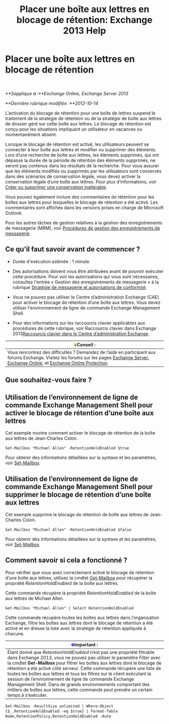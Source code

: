 ﻿---
title: 'Placer une boîte aux lettres en blocage de rétention: Exchange 2013 Help'
TOCTitle: Placer une boîte aux lettres en blocage de rétention
ms:assetid: 2baac4a7-3402-4142-bfb3-1649a950e677
ms:mtpsurl: https://technet.microsoft.com/fr-fr/library/Dd335168(v=EXCHG.150)
ms:contentKeyID: 50477724
ms.date: 04/24/2018
mtps_version: v=EXCHG.150
ms.translationtype: HT
---

# Placer une boîte aux lettres en blocage de rétention

 

_**Sapplique à :**Exchange Online, Exchange Server 2013_

_**Dernière rubrique modifiée :**2012-10-14_

L’activation du blocage de rétention pour une boîte de lettres suspend le traitement de la stratégie de rétention ou de la stratégie de boîte aux lettres de dossier géré sur cette boîte aux lettres. Le blocage de rétention est conçu pour les situations impliquant un utilisateur en vacances ou momentanément absent.

Lorsque le blocage de rétention est activé, les utilisateurs peuvent se connecter à leur boîte aux lettres et modifier ou supprimer des éléments. Lors d’une recherche de boîte aux lettres, les éléments supprimés, qui ont dépassé la durée de la période de rétention des éléments supprimés, ne seront pas contenus dans les résultats de la recherche. Pour vous assurer que les éléments modifiés ou supprimés par les utilisateurs sont conservés dans des scénarios de conservation légale, vous devez activer la conservation légale d’une boîte aux lettres. Pour plus d’informations, voir [Créer ou supprimer une conservation inaltérable](create-or-remove-an-in-place-hold-exchange-2013-help.md).

Vous pouvez également inclure des commentaires de rétention pour les boîtes aux lettres pour lesquelles le blocage de rétention a été activé. Les commentaires sont affichés dans les versions prises en charge de Microsoft Outlook.

Pour les autres tâches de gestion relatives à la gestion des enregistrements de messagerie (MRM), voir [Procédures de gestion des enregistrements de messagerie](messaging-records-management-procedures-exchange-2013-help.md).

## Ce qu’il faut savoir avant de commencer ?

  - Durée d'exécution estimée : 1 minute.

  - Des autorisations doivent vous être attribuées avant de pouvoir exécuter cette procédure. Pour voir les autorisations qui vous sont nécessaires, consultez l'entrée « Gestion des enregistrements de messagerie » à la rubrique [Stratégie de messagerie et autorisations de conformité](messaging-policy-and-compliance-permissions-exchange-2013-help.md).

  - Vous ne pouvez pas utiliser le Centre d’administration Exchange (CAE) pour activer le blocage de rétention d’une boîte aux lettres. Vous devez utiliser l'environnement de ligne de commande Exchange Management Shell.

  - Pour des informations sur les raccourcis clavier applicables aux procédures de cette rubrique, voir Raccourcis clavier dans Exchange 2013[Raccourcis clavier dans le Centre d’administration Exchange](keyboard-shortcuts-in-the-exchange-admin-center-exchange-online-protection-help.md).

<table>
<thead>
<tr class="header">
<th><img src="images/Bb125224.tip(EXCHG.150).gif" title="Conseil" alt="Conseil" />Conseil :</th>
</tr>
</thead>
<tbody>
<tr class="odd">
<td>Vous rencontrez des difficultés ? Demandez de l’aide en participant aux forums Exchange. Visitez les forums sur les pages <a href="https://go.microsoft.com/fwlink/p/?linkid=60612">Exchange Server</a>, <a href="https://go.microsoft.com/fwlink/p/?linkid=267542">Exchange Online</a>, et <a href="https://go.microsoft.com/fwlink/p/?linkid=285351">Exchange Online Protection</a>.</td>
</tr>
</tbody>
</table>


## Que souhaitez-vous faire ?

## Utilisation de l’environnement de ligne de commande Exchange Management Shell pour activer le blocage de rétention d’une boîte aux lettres

Cet exemple montre comment activer le blocage de rétention de la boîte aux lettres de Jean-Charles Colon.

    Set-Mailbox "Michael Allen" -RetentionHoldEnabled $true

Pour obtenir des informations détaillées sur la syntaxe et les paramètres, voir [Set-Mailbox](https://technet.microsoft.com/fr-fr/library/bb123981\(v=exchg.150\)).

## Utilisation de l’environnement de ligne de commande Exchange Management Shell pour supprimer le blocage de rétention d’une boîte aux lettres

Cet exemple supprime le blocage de rétention de boîte aux lettres de Jean-Charles Colon.

    Set-Mailbox "Michael Allen" -RetentionHoldEnabled $false

Pour obtenir des informations détaillées sur la syntaxe et les paramètres, voir [Set-Mailbox](https://technet.microsoft.com/fr-fr/library/bb123981\(v=exchg.150\)).

## Comment savoir si cela a fonctionné ?

Pour vérifier que vous avez correctement activé le blocage de rétention d’une boîte aux lettres, utilisez la cmdlet [Get-Mailbox](https://technet.microsoft.com/fr-fr/library/bb123685\(v=exchg.150\)) pour récupérer la propriété *RetentionHoldEnabled* de la boîte aux lettres.

Cette commande récupère la propriété *RetentionHoldEnabled* de la boîte aux lettres de Michael Allen.

    Get-Mailbox "Michael Allen" | Select RetentionHoldEnabled

Cette commande récupère toutes les boîtes aux lettres dans l’organisation Exchange, filtre les boîtes aux lettres dont le blocage de rétention a été activé et en dresse la liste avec la stratégie de rétention appliquée à chacune.

<table>
<thead>
<tr class="header">
<th><img src="images/JJ159813.important(EXCHG.150).gif" title="Important" alt="Important" />Important :</th>
</tr>
</thead>
<tbody>
<tr class="odd">
<td>Étant donné que <em>RetentionHoldEnabled</em> n’est pas une propriété filtrable dans Exchange 2013, vous ne pouvez pas utiliser le paramètre <em>Filter</em> avec la cmdlet <strong>Get-Mailbox</strong> pour filtrer les boîtes aux lettres dont le blocage de rétention a été activé côté serveur. Cette commande récupère une liste de toutes les boîtes aux lettres et tous les filtres sur le client exécutant la session de l’environnement de ligne de commande Exchange Management Shell. Dans de grands environnements comportant des milliers de boîtes aux lettres, cette commande peut prendre un certain temps à s’exécuter.</td>
</tr>
</tbody>
</table>


    Get-Mailbox -ResultSize unlimited | Where-Object {$_.RetentionHoldEnabled -eq $true} | Format-Table Name,RetentionPolicy,RetentionHoldEnabled -Auto

